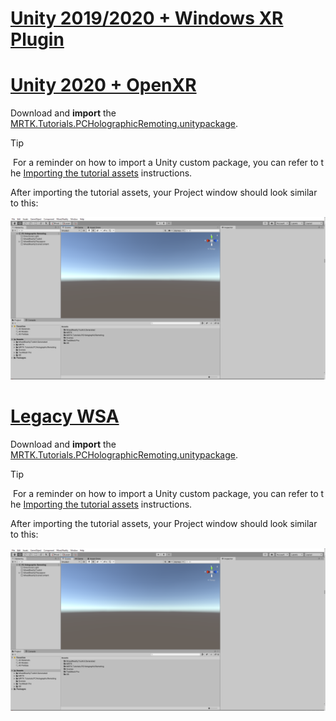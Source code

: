 # [Unity 2019/2020 + Windows XR Plugin](#tab/winxr)

# [Unity 2020 + OpenXR](#tab/openxr)

Download and **import** the [MRTK.Tutorials.PCHolographicRemoting.unitypackage](https://github.com/microsoft/MixedRealityLearning/releases/download/pc-holographic-remoting-v2.4.0/MRTK.Tutorials.PCHolographicRemoting.unitypackage).

>[!TIP]
> For a reminder on how to import a Unity custom package, you can refer to the [Importing the tutorial assets](mr-learning-base-02.md#importing-the-tutorial-assets) instructions.

After importing the tutorial assets, your Project window should look similar to this:

![Unity Hierarchy, Scene, and Project windows after importing the tutorial assets](../images/mrlearning-pc-holographic-remoting/Tutorial1-Section2-Step1-1.png)

# [Legacy WSA](#tab/wsa)

Download and **import** the [MRTK.Tutorials.PCHolographicRemoting.unitypackage](https://github.com/microsoft/MixedRealityLearning/releases/download/pc-holographic-remoting-v2.4.0/MRTK.Tutorials.PCHolographicRemoting.unitypackage).

>[!TIP]
> For a reminder on how to import a Unity custom package, you can refer to the [Importing the tutorial assets](mr-learning-base-02.md#importing-the-tutorial-assets) instructions.

After importing the tutorial assets, your Project window should look similar to this:

![Unity Hierarchy, Scene, and Project windows after importing the tutorial assets](../images/mrlearning-pc-holographic-remoting/Tutorial1-Section2-Step1-1.png)
